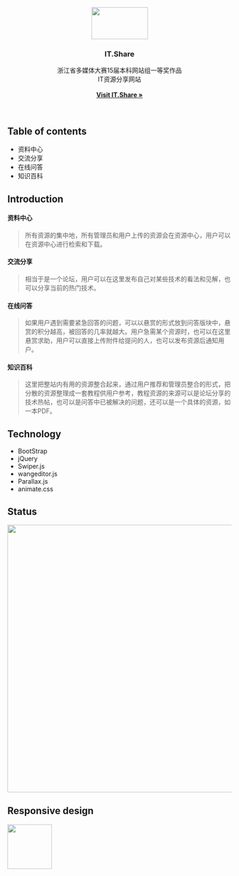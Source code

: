 <p align="center">
  <a href="http://www.tothingway.me/IT.Share/Front-End/index.html">
    <img src="http://oqlse9rck.bkt.clouddn.com/logo.svg" width=127 height=72>
  </a>

  <h3 align="center">IT.Share</h3>

  <p align="center">
    浙江省多媒体大赛15届本科网站组一等奖作品<br>IT资源分享网站
    <br>
    <br>
    <a href="http://www.tothingway.me/IT.Share/Front-End/index.html"><strong>Visit IT.Share &raquo;</strong></a>
  </p>
</p>

<br>

## Table of contents
- 资料中心
- 交流分享
- 在线问答
- 知识百科

## Introduction

<h4>资料中心</h4> 

> 所有资源的集中地，所有管理员和用户上传的资源会在资源中心，用户可以在资源中心进行检索和下载。

<h4>交流分享</h4>

> 相当于是一个论坛，用户可以在这里发布自己对某些技术的看法和见解，也可以分享当前的热门技术。

<h4>在线问答</h4>

> 如果用户遇到需要紧急回答的问题，可以以悬赏的形式放到问答版块中，悬赏的积分越高，被回答的几率就越大。用户急需某个资源时，也可以在这里悬赏求助，用户可以直接上传附件给提问的人，也可以发布资源后通知用户。


<h4>知识百科</h4>    

> 这里把整站内有用的资源整合起来，通过用户推荐和管理员整合的形式，把分散的资源整理成一套教程供用户参考，教程资源的来源可以是论坛分享的技术热帖，也可以是问答中已被解决的问题，还可以是一个具体的资源，如一本PDF。

<h2>Technology</h2>

- BootStrap
- jQuery
- Swiper.js
- wangeditor.js
- Parallax.js
- animate.css


<h2>Status</h2>

<img src="http://oqlse9rck.bkt.clouddn.com/browser.svg" width=600>

<h2>Responsive design</h2>

<img src="http://oqlse9rck.bkt.clouddn.com/responsiveDesign.svg" width=100 height=100>




